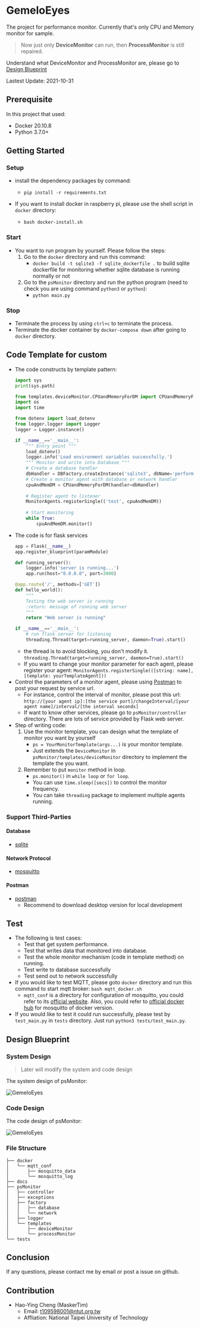 # GemeloEyes
The project for performance monitor. Currently that's only CPU and Memory monitor for sample.

> Now just only **DeviceMonitor** can run, then **ProcessMonitor** is still repaired.

Understand what DeviceMonitor and ProcessMonitor are, please go to [Design Blueprint](#design-blueprint)

Lastest Update: 2021-10-31

## Prerequisite
In this project that used:
* Docker 20.10.8
* Python 3.7.0+

## Getting Started
### Setup
* install the dependency packages by command:
    * `pip install -r requirements.txt`

* If you want to install docker in raspberry pi, please use the shell script in `docker` directory:
    * `bash docker-install.sh`

### Start
* You want to run program by yourself. Please follow the steps:
    1. Go to the `docker` directory and run this command:
        * `docker build -t sqlite3 -f sqlite_dockerfile .` to build sqlite dockerfile for monitoring whether sqlite database is running normally or not
    2. Go to the `psMonitor` directory and run the python program (need to check you are using command `python3` or `python`):
        * `python main.py`

### Stop
* Terminate the process by using `ctrl+c` to terminate the process.
* Terminate the docker container by `docker-compose down` after going to `docker` directory.

## Code Template for custom
* The code constructs by template pattern:
    ```python
    import sys
    print(sys.path)

    from templates.deviceMonitor.CPUandMemoryForDM import CPUandMemoryForDM
    import os
    import time

    from dotenv import load_dotenv
    from logger.logger import Logger
    logger = Logger.instance()

    if __name__=='__main__':
        """ Entry point """
        load_dotenv()
        logger.info('Load environment variables successfully.')
        """ Monitor and write into Database """
        # Create a database handler
        dbHandler = DBFactory.createInstance('sqlite3', dbName='performance.db')
        # Create a monitor agent with database or network handler
        cpuAndMemDM = CPUandMemoryForDM(handler=dbHandler)
        
        # Register agent to listener
        MonitorAgents.registerSingle(('test', cpuAndMemDM))
        
        # Start monitoring
        while True:
            cpuAndMemDM.monitor()
    ```
* The code is for flask services
    ```python
    app = Flask(__name__)
    app.register_blueprint(paramModule)

    def running_server():
        logger.info('server is running...')
        app.run(host="0.0.0.0", port=3000)

    @app.route('/', methods=['GET'])
    def hello_world():
        """
        Testing the web server is running
        :return: message of running web server
        """
        return "Web server is running"

    if __name__=='__main__':
        # run flask server for listening
        threading.Thread(target=running_server, daemon=True).start()
    ```
    * the thread is to avoid blocking, you don't modify it.
        `threading.Thread(target=running_server, daemon=True).start()`
    * If you want to change your monitor parameter for each agent, please register your agent:
        `MonitorAgents.registerSingle(([string: name], [template: yourTemplateAgent]))`
* Control the parameters of a monitor agent, please using [Postman](#postman) to post your request by service url.
    * For instance, control the interval of monitor, please post this url: `http://[your agent ip]:[the service port]/changeInterval/[your agent name]/interval/[the interval seconds]`
    * If want to know other services, please go to `psMonitor/controller` directory. There are lots of service provided by Flask web server. 
* Step of writing code:
    1. Use the monitor template, you can design what the template of monitor you want by yourself
        * `ps = YourMonitorTemplate(args...)` is your monitor template. 
        * Just extends the `DeviceMonitor` in `psMonitor/templates/deviceMonitor` directory to implement the template the you want.
    2. Remember to put `monitor` method in loop.
        * `ps.monitor()` in `while loop` or `for loop`.
        * You can use `time.sleep([secs])` to control the monitor frequency.
        * You can take `threading` package to implement multiple agents running.

### Support Third-Parties
#### Database
* [sqlite](https://sqlite.org/index.html)
#### Network Protocol
* [mosquitto](https://mosquitto.org/)
#### Postman
* [postman](https://www.postman.com/)
    * Recommend to download desktop version for local development


## Test
* The following is test cases:
    * Test that get system performance.
    * Test that writes data that monitored into database.
    * Test the whole monitor mechanism (code in template method) on running.
    * Test write to database successfully
    * Test send out to network successfully  
* If you would like to test MQTT, please goto `docker` directory and run this command to start mqtt broker: `bash mqtt_docker.sh`
    * `mqtt_conf` is a directory for configuration of mosquitto, you could refer to its [official website](https://mosquitto.org/). Also, you could refer to [official docker hub](https://hub.docker.com/_/eclipse-mosquitto) for mosquitto of docker version.
* If you would like to test it could run successfully, please test by `test_main.py` in `tests` directory. Just run `python3 tests/test_main.py`.

## Design Blueprint
### System Design
> Later will modify the system and code design

The system design of psMonitor:

![GemeloEyes](./docs/GemeloEyes-System-Design.png)

### Code Design
The code design of psMonitor:

![GemeloEyes](./docs/GemeloEyes-Program-Design.png)

### File Structure
```
├── docker
│   └── mqtt_conf
│       ├── mosquitto_data
│       └── mosquitto_log
├── docs
├── psMonitor
│   ├── controller
│   ├── exceptions
│   ├── factory
│   │   ├── database
│   │   └── network
│   ├── logger
│   └── templates
│       ├── deviceMonitor
│       └── processMonitor
└── tests

```

## Conclusion
If any questions, please contact me by email or post a issue on github.

## Contribution
* Hao-Ying Cheng (MaskerTim)
    * Email: t109598001@ntut.org.tw
    * Affliation: National Taipei University of Technology
